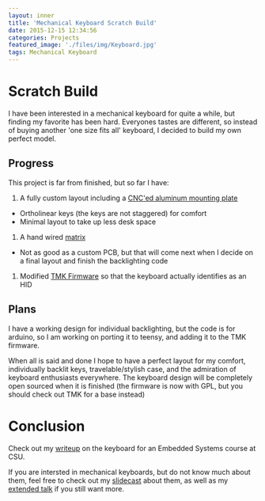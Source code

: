 ```yaml
---
layout: inner
title: 'Mechanical Keyboard Scratch Build'
date: 2015-12-15 12:34:56
categories: Projects
featured_image: './files/img/Keyboard.jpg'
tags: Mechanical Keyboard
---
```

# Scratch Build
I have been interested in a mechanical keyboard for quite a while, but finding my favorite has been hard. Everyones tastes are different, so instead of buying another 'one size fits all' keyboard, I decided to build my own perfect model.

## Progress
This project is far from finished, but so far I have: 

1. A fully custom layout including a [CNC'ed aluminum mounting plate](https://lh4.googleusercontent.com/Xc3h2PYXf_aTt_pJU0NnPU0idsfAy4ilW2-OYKSXi1BTZjFPekWSTlu7n0iOmrGB2Sf4Cg=w3098-h1326)
 * Ortholinear keys (the keys are not staggered) for comfort
 * Minimal layout to take up less desk space
1. A hand wired [matrix](https://lh6.googleusercontent.com/TouB7m6pRH2_xW-EF_TBg3AtCyFsRihFqUuq4R9i-twtcq9V1dRwLft_S8KvSXgpL5iInw=w3098-h1326)
 * Not as good as a custom PCB, but that will come next when I decide on a final layout and finish the backlighting code
1. Modified [TMK Firmware](https://github.com/tmk/tmk_keyboard) so that the keyboard actually identifies as an HID

## Plans
I have a working design for individual backlighting, but the code is for arduino, so I am working on porting it to teensy, and adding it to the TMK firmware. 

When all is said and done I hope to have a perfect layout for my comfort, individually backlit keys, travelable/stylish case, and the admiration of keyboard enthusiasts everywhere. The keyboard design will be completely open sourced when it is finished (the firmware is now with GPL, but you should check out TMK for a base instead)

# Conclusion
Check out my [writeup](https://drive.google.com/open?id=0BytM8VwdGDEvY3ZEejg5V1YtMjg) on the keyboard for an Embedded Systems course at CSU.

If you are intersted in mechanical keyboards, but do not know much about them, feel free to check out my [slidecast](https://drive.google.com/open?id=0BytM8VwdGDEvQlJZR29RUGpyZVU) about them, as well as my [extended talk](https://drive.google.com/open?id=0BytM8VwdGDEvbkFmTy1ERnFZQnM) if you still want more.
